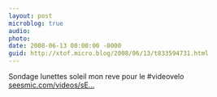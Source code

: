 ```yaml
---
layout: post
microblog: true
audio: 
photo: 
date: 2008-06-13 00:00:00 -0000
guid: http://xtof.micro.blog/2008/06/13/t833594731.html
---
```

Sondage  lunettes soleil  mon reve pour le #videovelo [seesmic.com/videos/sE...](http://seesmic.com/videos/sEYzKtUpCI)
